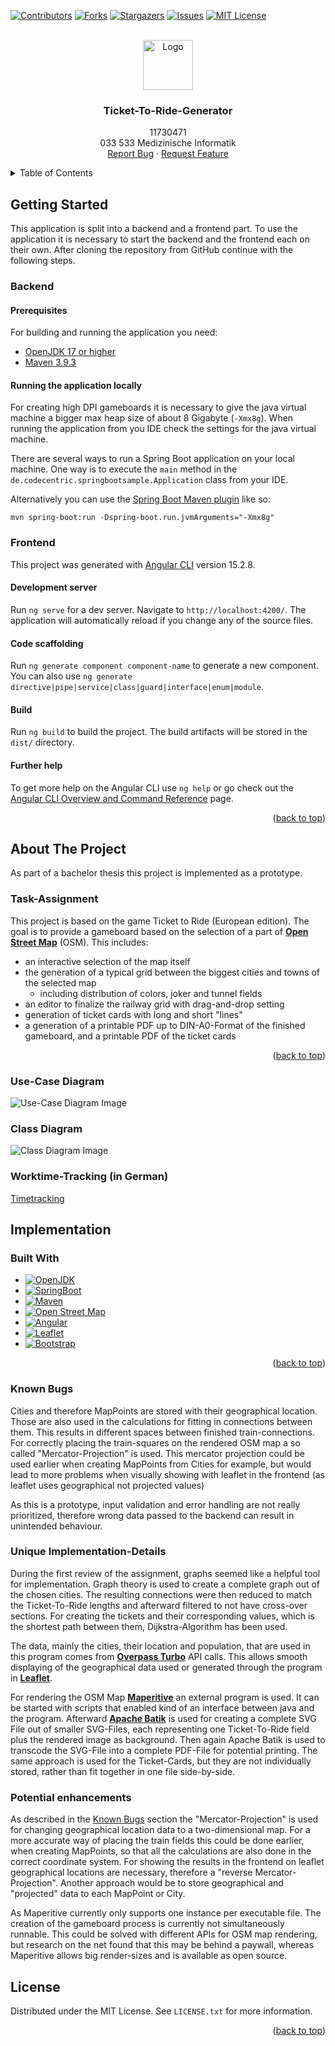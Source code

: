 <!-- Improved compatibility of back to top link: See: https://github.com/othneildrew/Best-README-Template/pull/73 -->
<a name="readme-top"></a>
<!--
*** Thanks for checking out the Best-README-Template. If you have a suggestion
*** that would make this better, please fork the repo and create a pull request
*** or simply open an issue with the tag "enhancement".
*** Don't forget to give the project a star!
*** Thanks again! Now go create something AMAZING! :D
-->



<!-- PROJECT SHIELDS -->
<!--
*** I'm using markdown "reference style" links for readability.
*** Reference links are enclosed in brackets [ ] instead of parentheses ( ).
*** See the bottom of this document for the declaration of the reference variables
*** for contributors-url, forks-url, etc. This is an optional, concise syntax you may use.
*** https://www.markdownguide.org/basic-syntax/#reference-style-links
-->
[![Contributors][contributors-shield]][contributors-url]
[![Forks][forks-shield]][forks-url]
[![Stargazers][stars-shield]][stars-url]
[![Issues][issues-shield]][issues-url]
[![MIT License][license-shield]][license-url]




<!-- PROJECT LOGO -->
<br />
<div align="center">
  <a href="https://www.tuwien.at/">
    <img src="TU_Signet_RGB.svg" alt="Logo" width="80" height="80">
  </a>

<h3 align="center">Ticket-To-Ride-Generator</h3>

  <p align="center">
    11730471 <br />
    033 533 Medizinische Informatik
    <br />
    <a href="https://github.com/binapple/Ticket-To-Ride-Generator/issues">Report Bug</a>
    ·
    <a href="https://github.com/binapple/Ticket-To-Ride-Generator/issues">Request Feature</a>
  </p>
</div>



<!-- TABLE OF CONTENTS -->

<details>
  <summary>Table of Contents</summary>

  <!-- TOC -->
  * [Getting Started](#getting-started)
    * [Backend](#backend)
      * [Prerequisites](#prerequisites)
      * [Running the application locally](#running-the-application-locally)
    * [Frontend](#frontend)
      * [Development server](#development-server)
      * [Code scaffolding](#code-scaffolding)
      * [Build](#build)
      * [Further help](#further-help)
  * [About The Project](#about-the-project)
    * [Task-Assignment](#task-assignment)
    * [Use-Case Diagram](#use-case-diagram)
    * [Class Diagram](#class-diagram)
    * [Worktime-Tracking (in German)](#worktime-tracking-in-german)
  * [Implementation](#implementation-)
    * [Built With](#built-with)
    * [Known Bugs](#known-bugs)
    * [Unique Implementation-Details](#unique-implementation-details)
    * [Potential enhancements](#potential-enhancements)
  * [License](#license)
<!-- TOC -->

</details>

<!-- GETTING STARTED -->
## Getting Started

This application is split into a backend and a frontend part. To use the application it is necessary to start
the backend and the frontend each on their own. After cloning the repository from GitHub continue with the following steps.

### Backend

#### Prerequisites

For building and running the application you need:

- [OpenJDK 17 or higher](https://jdk.java.net/archive/)
- [Maven 3.9.3](https://maven.apache.org)

#### Running the application locally

For creating high DPI gameboards it is necessary to give the java virtual machine a bigger max heap size of about 8 Gigabyte (`-Xmx8g`).
When running the application from you IDE check the settings for the java virtual machine.

There are several ways to run a Spring Boot application on your local machine. One way is to execute the `main` method in the `de.codecentric.springbootsample.Application` class from your IDE.

Alternatively you can use the [Spring Boot Maven plugin](https://docs.spring.io/spring-boot/docs/current/reference/html/build-tool-plugins-maven-plugin.html) like so:

```shell
mvn spring-boot:run -Dspring-boot.run.jvmArguments="-Xmx8g"
```

### Frontend

This project was generated with [Angular CLI](https://github.com/angular/angular-cli) version 15.2.8.

#### Development server

Run `ng serve` for a dev server. Navigate to `http://localhost:4200/`. The application will automatically reload if you change any of the source files.

#### Code scaffolding

Run `ng generate component component-name` to generate a new component. You can also use `ng generate directive|pipe|service|class|guard|interface|enum|module`.

#### Build

Run `ng build` to build the project. The build artifacts will be stored in the `dist/` directory.

#### Further help

To get more help on the Angular CLI use `ng help` or go check out the [Angular CLI Overview and Command Reference](https://angular.io/cli) page.


<p align="right">(<a href="#readme-top">back to top</a>)</p>

<!-- ABOUT THE PROJECT -->
## About The Project


As part of a bachelor thesis this project is implemented as a prototype.

### Task-Assignment

This project is based on the game Ticket to Ride (European edition).
The goal is to provide a gameboard based on the selection of a part of **[Open Street Map][Open-url]** (OSM). This includes:
- an interactive selection of the map itself
- the generation of a typical grid between the biggest cities and towns of the selected map 
  - including distribution of colors, joker and tunnel fields
- an editor to finalize the railway grid with drag-and-drop setting
- generation of ticket cards with long and short "lines"
- a generation of a printable PDF up to DIN-A0-Format of the finished gameboard, and a printable PDF of the ticket cards 

<p align="right">(<a href="#readme-top">back to top</a>)</p>

### Use-Case Diagram

![Use-Case Diagram Image](Use-Case.png)

### Class Diagram

![Class Diagram Image](Class.png)

### Worktime-Tracking (in German)

[Timetracking](Zeitliste.md)

## Implementation 

### Built With

* [![OpenJDK][Java.com]][Java-url]
* [![SpringBoot][Spring.com]][Spring-url]
* [![Maven][Maven.com]][Maven-url]
* [![Open Street Map][Open.com]][Open-url]
* [![Angular][Angular.io]][Angular-url]
* [![Leaflet][Leaflet.com]][Leaflet-url]
* [![Bootstrap][Bootstrap.com]][Bootstrap-url]







<p align="right">(<a href="#readme-top">back to top</a>)</p>

### Known Bugs

Cities and therefore MapPoints are stored with their geographical location.
Those are also used in the calculations for fitting in connections between them.
This results in different spaces between finished train-connections.
For correctly placing the train-squares on the rendered OSM map a so called "Mercator-Projection" is used.
This mercator projection could be used earlier when creating MapPoints from Cities for example, but
would lead to more problems when visually showing with leaflet in the frontend (as leaflet uses geographical not projected values)

As this is a prototype, input validation and error handling are not really prioritized,
therefore wrong data passed to the backend can result in unintended behaviour.

### Unique Implementation-Details

During the first review of the assignment, graphs seemed like a helpful tool for implementation. 
Graph theory is used to create a complete graph out of the chosen cities. 
The resulting connections were then reduced to match the Ticket-To-Ride lengths and afterward filtered to not have cross-over sections.
For creating the tickets and their corresponding values, which is the shortest path between them, Dijkstra-Algorithm has been used.

The data, mainly the cities, their location and population, that are used in this program comes from **[Overpass Turbo](https://overpass-turbo.eu/)** API calls. 
This allows smooth displaying of the geographical data used or generated through the program in **[Leaflet][Leaflet-url]**.

For rendering the OSM Map **[Maperitive](http://maperitive.net/)** an external program is used.
It can be started with scripts that enabled kind of an interface between java and the program.
Afterward **[Apache Batik](https://xmlgraphics.apache.org/batik/)** is used for creating a complete SVG File out of smaller SVG-Files, each representing one Ticket-To-Ride field plus the rendered image as background. 
Then again Apache Batik is used to transcode the SVG-File into a complete PDF-File for potential printing. 
The same approach is used for the Ticket-Cards, but they are not individually stored, rather than fit together in one file side-by-side.

### Potential enhancements

As described in the [Known Bugs](#known-bugs) section the "Mercator-Projection" is used for changing geographical location data to a two-dimensional map.
For a more accurate way of placing the train fields this could be done earlier, when creating MapPoints,
so that all the calculations are also done in the correct coordinate system. 
For showing the results in the frontend on leaflet geographical locations are necessary, therefore a "reverse Mercator-Projection".
Another approach would be to store geographical and "projected" data to each MapPoint or City.

As Maperitive currently only supports one instance per executable file. 
The creation of the gameboard process is currently not simultaneously runnable.
This could be solved with different APIs for OSM map rendering, but research on the net found that this may be behind a paywall,
whereas Maperitive allows big render-sizes and is available as open source.



<!-- USAGE EXAMPLES -->

[//]: # (## Usage)

[//]: # ()
[//]: # (Use this space to show useful examples of how a project can be used. Additional screenshots, code examples and demos work well in this space. You may also link to more resources.)

[//]: # ()
[//]: # (_For more examples, please refer to the [Documentation]&#40;https://example.com&#41;_)

[//]: # ()
[//]: # (<p align="right">&#40;<a href="#readme-top">back to top</a>&#41;</p>)



<!-- ROADMAP -->

[//]: # (## Roadmap)

[//]: # ()
[//]: # (- [ ] Feature 1)

[//]: # (- [ ] Feature 2)

[//]: # (- [ ] Feature 3)

[//]: # (    - [ ] Nested Feature)

[//]: # ()
[//]: # (See the [open issues]&#40;https://github.com/binapple/Ticket-To-Ride-Generator/issues&#41; for a full list of proposed features &#40;and known issues&#41;.)

[//]: # ()
[//]: # (<p align="right">&#40;<a href="#readme-top">back to top</a>&#41;</p>)



<!-- CONTRIBUTING -->

[//]: # (## Contributing)

[//]: # ()
[//]: # (Contributions are what make the open source community such an amazing place to learn, inspire, and create. Any contributions you make are **greatly appreciated**.)

[//]: # ()
[//]: # (If you have a suggestion that would make this better, please fork the repo and create a pull request. You can also simply open an issue with the tag "enhancement".)

[//]: # (Don't forget to give the project a star! Thanks again!)

[//]: # ()
[//]: # (1. Fork the Project)

[//]: # (2. Create your Feature Branch &#40;`git checkout -b feature/AmazingFeature`&#41;)

[//]: # (3. Commit your Changes &#40;`git commit -m 'Add some AmazingFeature'`&#41;)

[//]: # (4. Push to the Branch &#40;`git push origin feature/AmazingFeature`&#41;)

[//]: # (5. Open a Pull Request)

[//]: # ()
[//]: # (<p align="right">&#40;<a href="#readme-top">back to top</a>&#41;</p>)



<!-- LICENSE -->
## License

Distributed under the MIT License. See `LICENSE.txt` for more information.

<p align="right">(<a href="#readme-top">back to top</a>)</p>



<!-- CONTACT -->

[//]: # (## Contact)

[//]: # ()
[//]: # (Your Name - [@twitter_handle]&#40;https://twitter.com/twitter_handle&#41; - e11730471@student.tuwien.ac.at.com)

[//]: # ()
[//]: # (Project Link: [https://github.com/binapple/Ticket-To-Ride-Generator]&#40;https://github.com/binapple/Ticket-To-Ride-Generator&#41;)

[//]: # ()
[//]: # (<p align="right">&#40;<a href="#readme-top">back to top</a>&#41;</p>)



<!-- ACKNOWLEDGMENTS -->

[//]: # (## Acknowledgments)

[//]: # ()
[//]: # (* []&#40;&#41;)

[//]: # (* []&#40;&#41;)

[//]: # (* []&#40;&#41;)

[//]: # ()
[//]: # (<p align="right">&#40;<a href="#readme-top">back to top</a>&#41;</p>)



<!-- MARKDOWN LINKS & IMAGES -->
<!-- https://www.markdownguide.org/basic-syntax/#reference-style-links -->
[contributors-shield]:  https://img.shields.io/github/contributors/binapple/Ticket-To-Ride-Generator.svg?style=for-the-badge
[contributors-url]: https://github.com/binapple/Ticket-To-Ride-Generator/graphs/contributors
[forks-shield]: https://img.shields.io/github/forks/binapple/Ticket-To-Ride-Generator.svg?style=for-the-badge
[forks-url]: https://github.com/binapple/Ticket-To-Ride-Generator/network/members
[stars-shield]: https://img.shields.io/github/stars/binapple/Ticket-To-Ride-Generator.svg?style=for-the-badge
[stars-url]: https://github.com/binapple/Ticket-To-Ride-Generator/stargazers
[issues-shield]: https://img.shields.io/github/issues/binapple/Ticket-To-Ride-Generator.svg?style=for-the-badge
[issues-url]: https://github.com/binapple/Ticket-To-Ride-Generator/issues
[license-shield]: https://img.shields.io/github/license/binapple/Ticket-To-Ride-Generator.svg?style=for-the-badge
[license-url]: https://github.com/binapple/Ticket-To-Ride-Generator/blob/main/LICENSE.txt
[linkedin-shield]: https://img.shields.io/badge/-LinkedIn-black.svg?style=for-the-badge&logo=linkedin&colorB=555
[linkedin-url]: https://linkedin.com/in/linkedin_username
[product-screenshot]: images/screenshot.png
[Next.js]: https://img.shields.io/badge/next.js-000000?style=for-the-badge&logo=nextdotjs&logoColor=white
[Next-url]: https://nextjs.org/
[React.js]: https://img.shields.io/badge/React-20232A?style=for-the-badge&logo=react&logoColor=61DAFB
[React-url]: https://reactjs.org/
[Vue.js]: https://img.shields.io/badge/Vue.js-35495E?style=for-the-badge&logo=vuedotjs&logoColor=4FC08D
[Vue-url]: https://vuejs.org/
[Angular.io]: https://img.shields.io/badge/Angular-DD0031?style=for-the-badge&logo=angular&logoColor=white
[Angular-url]: https://angular.io/
[Svelte.dev]: https://img.shields.io/badge/Svelte-4A4A55?style=for-the-badge&logo=svelte&logoColor=FF3E00
[Svelte-url]: https://svelte.dev/
[Laravel.com]: https://img.shields.io/badge/Laravel-FF2D20?style=for-the-badge&logo=laravel&logoColor=white
[Laravel-url]: https://laravel.com
[Bootstrap.com]: https://img.shields.io/badge/Bootstrap-563D7C?style=for-the-badge&logo=bootstrap&logoColor=white
[Bootstrap-url]: https://getbootstrap.com
[JQuery.com]: https://img.shields.io/badge/jQuery-0769AD?style=for-the-badge&logo=jquery&logoColor=white
[JQuery-url]: https://jquery.com 
[Spring.com]: https://img.shields.io/badge/Spring%20Boot-6DB33F?style=for-the-badge&logo=springboot&logoColor=white
[Spring-url]: https://spring.io/projects/spring-boot
[Java.com]: https://img.shields.io/badge/OpenJDK-437291?style=for-the-badge&logo=openjdk&logoColor=white
[Java-url]: https://openjdk.org/
[Leaflet.com]: https://img.shields.io/badge/Leaflet-199900?style=for-the-badge&logo=leaflet&logoColor=white
[Leaflet-url]: https://leafletjs.com/
[Maven.com]: https://img.shields.io/badge/Maven-C71A36?style=for-the-badge&logo=apachemaven&logoColor=white
[Maven-url]: https://maven.apache.org/
[Open.com]: https://img.shields.io/badge/Open%20Street%20Map-%237EBC6F?style=for-the-badge&logo=openstreetmap&logoColor=white
[Open-url]: https://www.openstreetmap.org/
